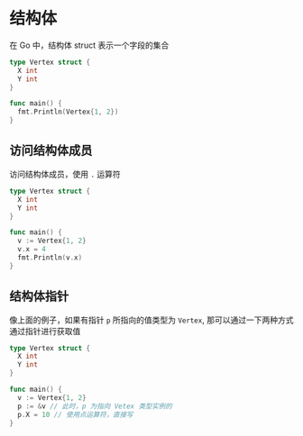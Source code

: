 # 结构体

在 Go 中，结构体 struct 表示一个字段的集合

```go
type Vertex struct {
  X int
  Y int
}

func main() {
  fmt.Println(Vertex{1, 2})
}
```

## 访问结构体成员

访问结构体成员，使用 `.` 运算符

```go
type Vertex struct {
  X int
  Y int
}

func main() {
  v := Vertex{1, 2}
  v.x = 4
  fmt.Println(v.x)
}
```

## 结构体指针

像上面的例子，如果有指针 `p` 所指向的值类型为 `Vertex`, 那可以通过一下两种方式通过指针进行获取值

```go
type Vertex struct {
  X int
  Y int
}

func main() {
  v := Vertex{1, 2}
  p := &v // 此时，p 为指向 Vetex 类型实例的 
  p.X = 10 // 使用点运算符，直接写
}
```

